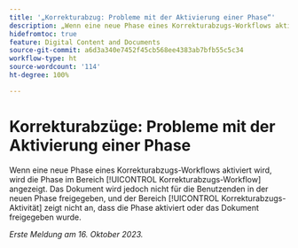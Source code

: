 ```yaml
---
title: '„Korrekturabzug: Probleme mit der Aktivierung einer Phase“'
description: „Wenn eine neue Phase eines Korrekturabzugs-Workflows aktiviert wird, wird die Phase im Bereich „Korrekturabzugs-Workflow“ als aktiv angezeigt. Das Dokument wird jedoch nicht für die Benutzenden in der neuen Phase freigegeben, und im Bereich „Korrekturabzugs-Aktivität“ wird nicht angezeigt, dass die Phase aktiviert oder das Dokument freigegeben wurde.“
hidefromtoc: true
feature: Digital Content and Documents
source-git-commit: a6d3a340e7452f45cb568ee4383ab7bfb55c5c34
workflow-type: ht
source-wordcount: '114'
ht-degree: 100%

---
```



# Korrekturabzüge: Probleme mit der Aktivierung einer Phase

Wenn eine neue Phase eines Korrekturabzugs-Workflows aktiviert wird, wird die Phase im Bereich [!UICONTROL Korrekturabzugs-Workflow] angezeigt. Das Dokument wird jedoch nicht für die Benutzenden in der neuen Phase freigegeben, und der Bereich [!UICONTROL Korrekturabzugs-Aktivität] zeigt nicht an, dass die Phase aktiviert oder das Dokument freigegeben wurde.

_Erste Meldung am 16. Oktober 2023._
